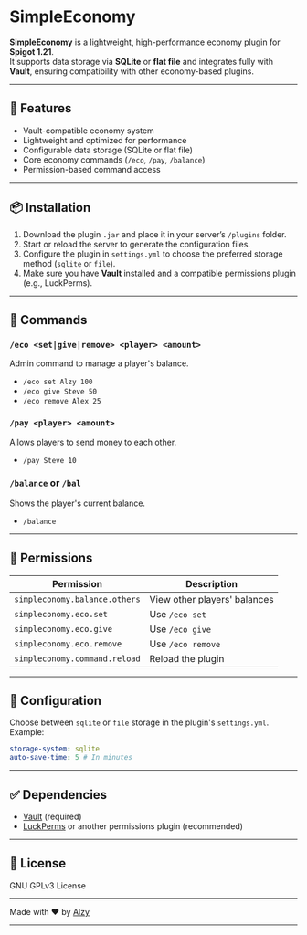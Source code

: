 
# SimpleEconomy

**SimpleEconomy** is a lightweight, high-performance economy plugin for **Spigot 1.21**.  
It supports data storage via **SQLite** or **flat file** and integrates fully with **Vault**, ensuring compatibility with other economy-based plugins.

---

## 🔧 Features

- Vault-compatible economy system
- Lightweight and optimized for performance
- Configurable data storage (SQLite or flat file)
- Core economy commands (`/eco`, `/pay`, `/balance`)
- Permission-based command access

---

## 📦 Installation

1. Download the plugin `.jar` and place it in your server’s `/plugins` folder.
2. Start or reload the server to generate the configuration files.
3. Configure the plugin in `settings.yml` to choose the preferred storage method (`sqlite` or `file`).
4. Make sure you have **Vault** installed and a compatible permissions plugin (e.g., LuckPerms).

---

## 💬 Commands

### `/eco <set|give|remove> <player> <amount>`
Admin command to manage a player's balance.

- `/eco set Alzy 100`
- `/eco give Steve 50`
- `/eco remove Alex 25`

### `/pay <player> <amount>`
Allows players to send money to each other.

- `/pay Steve 10`

### `/balance` or `/bal`
Shows the player's current balance.

- `/balance`

---

## 🔐 Permissions

| Permission                        | Description                                |
|----------------------------------|--------------------------------------------|
| `simpleconomy.balance.others`    | View other players' balances               |
| `simpleconomy.eco.set`           | Use `/eco set`                             |
| `simpleconomy.eco.give`          | Use `/eco give`                            |
| `simpleconomy.eco.remove`        | Use `/eco remove`                          |
| `simpleconomy.command.reload`    | Reload the plugin                          |

---

## 📁 Configuration

Choose between `sqlite` or `file` storage in the plugin's `settings.yml`.  
Example:

```yaml
storage-system: sqlite
auto-save-time: 5 # In minutes
````

---

## ✅ Dependencies

* [Vault](https://www.spigotmc.org/resources/vault.34315/) (required)
* [LuckPerms](https://luckperms.net/) or another permissions plugin (recommended)

---

## 📄 License

GNU GPLv3 License

---

Made with ❤️ by [Alzy](https://github.com/Alzyy)

---

